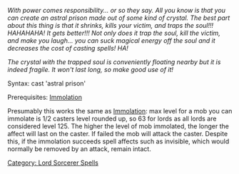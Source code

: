 *With power comes responsibility... or so they say. All you know is that
you can create an astral prison made out of some kind of crystal. The
best part about this thing is that it shrinks, kills your victim, and
traps the soul!!! HAHAHAHA! It gets better!!! Not only does it trap the
soul, kill the victim, and make you laugh... you can suck magical energy
off the soul and it decreases the cost of casting spells! HA!*

*The crystal with the trapped soul is conveniently floating nearby but
it is indeed fragile. It won't last long, so make good use of it!*

Syntax: cast 'astral prison'

Prerequisites: [Immolation](Immolation.md "wikilink")

Presumably this works the same as
[Immolation](Immolation.md "wikilink"): max level for a mob you can
immolate is 1/2 casters level rounded up, so 63 for lords as all lords
are considered level 125. The higher the level of mob immolated, the
longer the affect will last on the caster. If failed the mob will attack
the caster. Despite this, if the immolation succeeds spell affects such
as invisible, which would normally be removed by an attack, remain
intact.

[Category: Lord Sorcerer
Spells](Category:_Lord_Sorcerer_Spells "wikilink")
